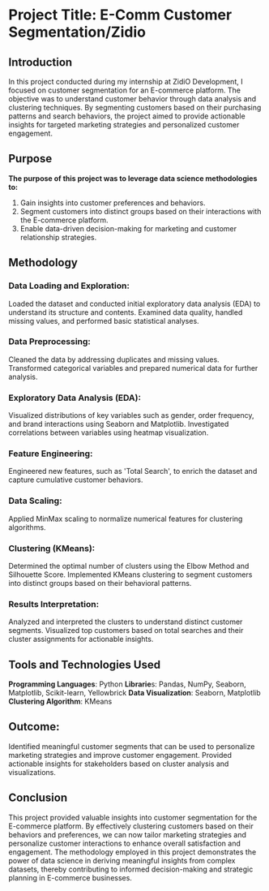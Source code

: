 # Project Title: **E-Comm Customer Segmentation**/Zidio

## Introduction 
In this project conducted during my internship at ZidiO Development, I focused on customer segmentation for an E-commerce platform. The objective was to understand customer behavior through data analysis and clustering techniques. By segmenting customers based on their purchasing patterns and search behaviors, the project aimed to provide actionable insights for targeted marketing strategies and personalized customer engagement.

## Purpose
**The purpose of this project was to leverage data science methodologies to:**
1. Gain insights into customer preferences and behaviors.
2. Segment customers into distinct groups based on their interactions with the E-commerce platform.
3. Enable data-driven decision-making for marketing and customer relationship strategies.

## Methodology
### Data Loading and Exploration:
Loaded the dataset and conducted initial exploratory data analysis (EDA) to understand its structure and contents.
Examined data quality, handled missing values, and performed basic statistical analyses.

### Data Preprocessing:
Cleaned the data by addressing duplicates and missing values.
Transformed categorical variables and prepared numerical data for further analysis.

### Exploratory Data Analysis (EDA):
Visualized distributions of key variables such as gender, order frequency, and brand interactions using Seaborn and Matplotlib.
Investigated correlations between variables using heatmap visualization.

### Feature Engineering:
Engineered new features, such as 'Total Search', to enrich the dataset and capture cumulative customer behaviors.

### Data Scaling:
Applied MinMax scaling to normalize numerical features for clustering algorithms.

### Clustering (KMeans):
Determined the optimal number of clusters using the Elbow Method and Silhouette Score.
Implemented KMeans clustering to segment customers into distinct groups based on their behavioral patterns.

### Results Interpretation:
Analyzed and interpreted the clusters to understand distinct customer segments.
Visualized top customers based on total searches and their cluster assignments for actionable insights.

## Tools and Technologies Used
**Programming Languages**: Python
**Librarie**s: Pandas, NumPy, Seaborn, Matplotlib, Scikit-learn, Yellowbrick
**Data Visualization**: Seaborn, Matplotlib
**Clustering Algorithm**: KMeans

## Outcome:
Identified meaningful customer segments that can be used to personalize marketing strategies and improve customer engagement.
Provided actionable insights for stakeholders based on cluster analysis and visualizations.

## Conclusion
This project provided valuable insights into customer segmentation for the E-commerce platform. By effectively clustering customers based on their behaviors and preferences, we can now tailor marketing strategies and personalize customer interactions to enhance overall satisfaction and engagement. The methodology employed in this project demonstrates the power of data science in deriving meaningful insights from complex datasets, thereby contributing to informed decision-making and strategic planning in E-commerce businesses.

